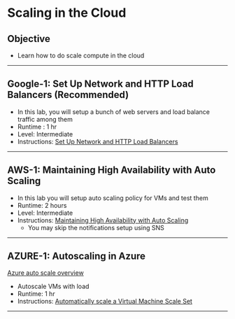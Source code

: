 # Scaling in the Cloud

## Objective

* Learn how to do scale compute in the cloud

---

## Google-1: Set Up Network and HTTP Load Balancers (Recommended)

* In this lab, you will setup a bunch of web servers and load balance traffic among them
* Runtime : 1 hr
* Level: Intermediate
* Instructions: [Set Up Network and HTTP Load Balancers](https://www.cloudskillsboost.google/focuses/12007?parent=catalog)

---

## AWS-1: Maintaining High Availability with Auto Scaling

* In this lab you will setup auto scaling policy for VMs and test them
* Runtime: 2 hours
* Level: Intermediate
* Instructions: [Maintaining High Availability with Auto Scaling](https://amazon.qwiklabs.com/focuses/54815?parent=catalog)
    - You may skip the notifications setup using SNS

---

## AZURE-1: Autoscaling in Azure

[Azure auto scale overview](https://learn.microsoft.com/en-us/azure/azure-monitor/autoscale/autoscale-overview)

* Autoscale VMs with load
* Runtime: 1 hr
* Instructions: [Automatically scale a Virtual Machine Scale Set](https://learn.microsoft.com/en-us/azure/virtual-machine-scale-sets/tutorial-autoscale-cli)

---

